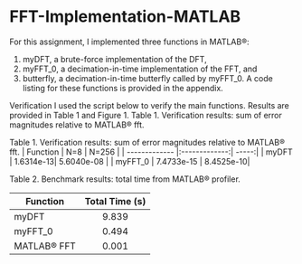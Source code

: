 # FFT-Implementation-MATLAB


For this assignment, I implemented three functions in MATLAB®:
1. myDFT, a brute-force implementation of the DFT,
2. myFFT_0, a decimation-in-time implementation of the FFT, and
3. butterfly, a decimation-in-time butterfly called by myFFT_0.
A code listing for these functions is provided in the appendix.

Verification
I used the script below to verify the main functions. Results are provided in Table 1 and Figure 1. Table 1. Verification results: sum of error magnitudes relative to MATLAB® fft.

Table 1. Verification results: sum of error magnitudes relative to MATLAB® fft.
| Function        | N=8         | N=256  |
| ------------- |:-------------:| -----:|
| myDFT      | 1.6314e-13| 5.6040e-08 |
| myFFT_0     | 7.4733e-15     |   8.4525e-10|

Table 2. Benchmark results: total time from MATLAB® profiler.

| Function        | Total Time (s)       | 
| ------------- |:-------------:| 
| myDFT      | 9.839 | 
| myFFT_0     |  0.494    |
| MATLAB® FFT   | 0.001  |  


